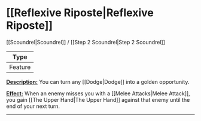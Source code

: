 # [[Reflexive Riposte|Reflexive Riposte]]
[[Scoundrel|Scoundrel]] / [[Step 2 Scoundrel|Step 2 Scoundrel]]

| Type |
| --- | 
| Feature |

<u>**Description:**</u> You can turn any [[Dodge|Dodge]] into a golden opportunity.

<u>**Effect:**</u> When an enemy misses you with a [[Melee Attacks|Melee Attack]], you gain [[The Upper Hand|The Upper Hand]] against that enemy until the end of your next turn.


---